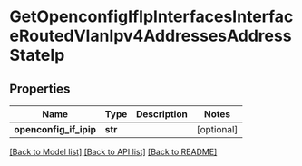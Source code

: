 # GetOpenconfigIfIpInterfacesInterfaceRoutedVlanIpv4AddressesAddressStateIp

## Properties
Name | Type | Description | Notes
------------ | ------------- | ------------- | -------------
**openconfig_if_ipip** | **str** |  | [optional] 

[[Back to Model list]](../README.md#documentation-for-models) [[Back to API list]](../README.md#documentation-for-api-endpoints) [[Back to README]](../README.md)


